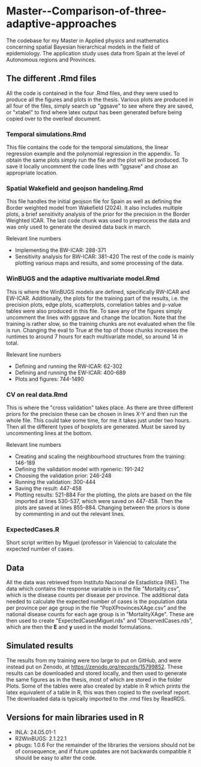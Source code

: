 # Master--Comparison-of-three-adaptive-approaches
The codebase for my Master in Applied physics and mathematics concerning spatial Bayesian hierarchical models in the field of epidemiology. The application study uses data from Spain at the level of Autonomous regions and Provinces.

## The different .Rmd files
All the code is contained in the four .Rmd files, and they were used to produce all the figures and plots in the thesis. Various plots are produced in all four of the files, simply search up "ggsave" to see where they are saved, or "xtabel" to find where latex output has been generated before being copied over to the overleaf document.

### Temporal simulations.Rmd
This file contains the code for the temporal simulations, the linear regression example and the polynomial regression in the appendix. To obtain the same plots simply run the file and the plot will be produced. To save it locally uncomment the code lines with "ggsave" and chose an appropriate location.

### Spatial Wakefield and geojson handeling.Rmd
This file handles the initial geojson file for Spain as well as defining the Border weighted model from Wakefield (2024). It also includes multiple plots, a brief sensitivity analysis of the prior for the precision in the Border Weighted ICAR. The last code chunk was used to preprocess the data and was only used to generate the desired data back in march. 

Relevant line numbers
* Implementing the BW-ICAR: 288-371
* Sensitivity analysis for BW-ICAR: 381-420
The rest of the code is mainly plotting various maps and results, and some processing of the data.

### WinBUGS and the adaptive multivariate model.Rmd
This is where the WinBUGS models are defined, specifically RW-ICAR and EW-ICAR. Additionally, the plots for the training part of the results, i.e. the precision plots, edge plots, scatterplots, correlation tables and p-value tables were also produced in this file. To save any of the figures simply uncomment the lines with ggsave and change the location. Note that the training is rather slow, so the training chunks are not evaluated when the file is run. Changing the eval to True at the top of those chunks increases the runtimes to around 7 hours for each multivariate model, so around 14 in total. 

Relevant line numbers
* Defining and running the RW-ICAR: 62-302
* Defining and running the EW-ICAR: 400-689
* Plots and figures: 744-1490

### CV on real data.Rmd
This is where the "cross validation" takes place. As there are three different priors for the precision these can be chosen in lines X-Y and then run the whole file. This could take some time, for me it takes just under two hours. Then all the different types of boxplots are generated. Must be saved by uncommenting lines at the bottom.

Relevant line numbers
* Creating and scaling the neighbourhood structures from the training: 146-189
* Defining the validation model with rgeneric: 191-242
* Choosing the validation prior: 246-248
* Running the validation: 300-444
* Saving the result: 447-458
* Plotting results: 521-884
For the plotting, the plots are based on the file imported at lines 530-537, which were saved on 447-458. Then the plots are saved at lines 855-884. Changing between the priors is done by commenting in and out the relevant lines.

### ExpectedCases.R
Short script written by Miguel (professor in Valencia) to calculate the expected number of cases.

## Data
All the data was retrieved from Instituto Nacional de Estadística (INE). The data which contains the response variable is in the file "Mortality.csv", which is the disease counts per disease per province. The additional data needed to calculate the expected number of cases is the population data per province per age group in the file "PopXProvincesXAge.csv" and the national disease counts for each age group is in "MortalityXAge". These are then used to create "ExpectedCasesMiguel.rds" and "ObservedCases.rds", which are then the $\mathbf{E}$ and $\mathbf{y}$ used in the model formulations.

## Simulated results
The results from my training were too large to put on GitHub, and were instead put on Zenodo, at https://zenodo.org/records/15799852. These results can be downloaded and stored locally, and then used to generate the same figures as in the thesis, most of which are stored in the folder Plots. Some of the tables were also created by xtable in R which prints the latex equivalent of a table in R, this was then copied to the overleaf report. The downloaded data is typically imported to the .rmd files by ReadRDS. 

## Versions for main libraries used in R
* INLA: 24.05.01-1
* R2WinBUGS: 2.1.22.1
* pbugs: 1.0.6
For the remainder of the libraries the versions should not be of consequence, and if future updates are not backwards compatible it should be easy to alter the code.
